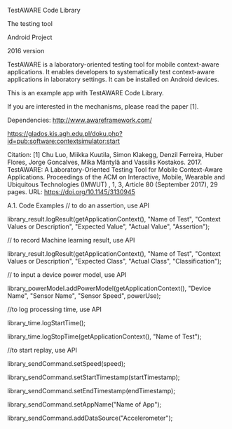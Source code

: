 TestAWARE Code Library

The testing tool

Android Project

2016 version

TestAWARE is a laboratory-oriented testing tool for mobile context-aware applications. It enables developers to systematically test context-aware applications in laboratory settings. It can be installed on Android devices.

This is an example app with TestAWARE Code Library.

If you are interested in the mechanisms, please read the paper [1].

Dependencies: http://www.awareframework.com/

https://glados.kis.agh.edu.pl/doku.php?id=pub:software:contextsimulator:start

Citation: [1] Chu Luo, Miikka Kuutila, Simon Klakegg, Denzil Ferreira, Huber Flores, Jorge Goncalves, Mika Mäntylä and Vassilis Kostakos. 2017. TestAWARE: A Laboratory-Oriented Testing Tool for Mobile Context-Aware Applications. Proceedings of the ACM on Interactive, Mobile, Wearable and Ubiquitous Technologies (IMWUT) , 1, 3, Article 80 (September 2017), 29 pages. URL: https://doi.org/10.1145/3130945


A.1. Code Examples
// to do an assertion, use API

library_result.logResult(getApplicationContext(), "Name of Test",
        "Context Values or Description", "Expected Value", "Actual Value", "Assertion");

// to record Machine learning result, use API

library_result.logResult(getApplicationContext(), "Name of Test",
        "Context Values or Description", "Expected Class", "Actual Class", "Classification");

// to input a device power model, use API

library_powerModel.addPowerModel(getApplicationContext(),
        "Device Name", "Sensor Name", "Sensor Speed", powerUse);

//to log processing time, use API

library_time.logStartTime();

library_time.logStopTime(getApplicationContext(), "Name of Test");

//to start replay, use API

library_sendCommand.setSpeed(speed);

library_sendCommand.setStartTimestamp(startTimestamp);

library_sendCommand.setEndTimestamp(endTimestamp);

library_sendCommand.setAppName("Name of App");

library_sendCommand.addDataSource("Accelerometer");
